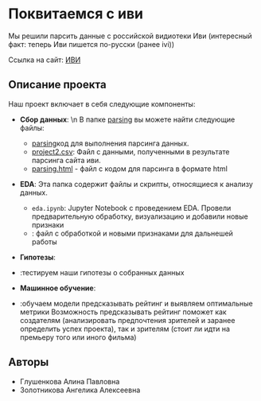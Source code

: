 # Поквитаемся с иви

Мы решили парсить данные с российской видиотеки Иви (интересный факт: теперь Иви пишется по-русски (ранее ivi))

Ссылка на сайт:
[ИВИ](https://www.ivi.tv/movies/all?ysclid=lh3kbxx7q6794249776)

## Описание проекта

Наш проект включает в себя следующие компоненты:

- **Сбор данных**: \n
В папке [parsing](https://github.com/Alinaereo/Project-AA/tree/main/parsing) вы можете найти следующие файлы:
  - [parsing](https://github.com/Alinaereo/Project-AA/blob/main/parsing/parsing.ipynb)код для выполнения парсинга данных. 
  - [project2.csv](https://github.com/Alinaereo/Project-AA/blob/main/parsing/project2.csv): Файл с данными, полученными в результате парсинга сайта иви. 
  - [parsing.html]() - файл с кодом для парсинга в формате html
  

- **EDA**: Эта папка содержит файлы и скрипты, относящиеся к анализу данных.
  - `eda.ipynb`: Jupyter Notebook с проведением EDA. Провели предварительную обработку, визуализацию и добавили новые признаки
  - : файл с обработкой и новыми признаками для дальнешей работы

- **Гипотезы**: 
- :тестируем наши гипотезы о собранных данных

- **Машинное обучение**: 
- :обучаем модели предсказывать рейтинг и выявляем оптимальные метрики
Возможность предсказывать рейтинг поможет как создателям (анализировать предпочтения зрителей и заранее определить успех проекта), так и зрителям (стоит ли идти на премьеру того или иного фильма)

## Авторы

- Глушенкова Алина Павловна
- Золотникова Ангелика Алексеевна

